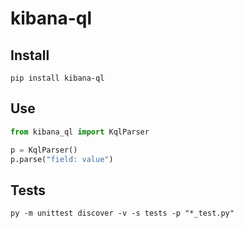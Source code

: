 # kibana-ql

## Install

```shell
pip install kibana-ql
```

## Use

```python
from kibana_ql import KqlParser

p = KqlParser()
p.parse("field: value")
```

## Tests

```shell
py -m unittest discover -v -s tests -p "*_test.py"
```
